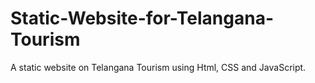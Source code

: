 # Static-Website-for-Telangana-Tourism
A static website on Telangana Tourism using Html, CSS and JavaScript.
